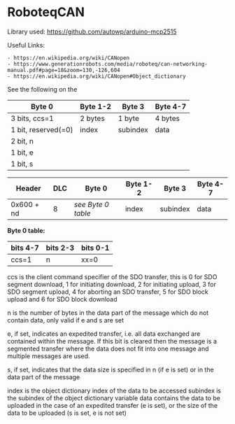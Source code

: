 # RoboteqCAN

Library used: https://github.com/autowp/arduino-mcp2515 

Useful Links: 

	- https://en.wikipedia.org/wiki/CANopen 
	- https://www.generationrobots.com/media/roboteq/can-networking-manual.pdf#page=18&zoom=130,-126,604
	- https://en.wikipedia.org/wiki/CANopen#Object_dictionary

See the following on the 

|                      Byte 0                   | Byte 1-2 | Byte 3   | Byte 4-7 |
|-----------------------------------------------|----------|----------|----------|
| 3 bits, ccs=1 				| 2 bytes  | 1 byte   | 4 bytes  |
| 1 bit, reserved(=0) 				| index    | subindex | data     |
| 2 bit, n
| 1 bit, e
| 1 bit, s

|  Header  |  DLC  |  Byte 0  |  Byte 1-2  |  Byte 3  |  Byte 4-7  |
| ---------|-------|----------|------------|----------|------------|
| 0x600 + nd | 8 | *see Byte 0 table* | index | subindex |      data |

<b> Byte 0 table: </b>

|  bits 4-7  |  bits 2-3  |  bits 0-1  |
| -----------|------------|------------|
| ccs=1      | n          |  xx=0      |

ccs is the client command specifier of the SDO transfer, this is 0 for SDO segment download, 1 for initiating download, 2 for initiating upload, 3 for SDO segment upload, 4 for aborting an SDO transfer, 5 for SDO block upload and 6 for SDO block download

n is the number of bytes in the data part of the message which do not contain data, only valid if e and s are set

e, if set, indicates an expedited transfer, i.e. all data exchanged are contained within the message. If this bit is cleared then the message is a segmented transfer where the data does not fit into one message and multiple messages are used.

s, if set, indicates that the data size is specified in n (if e is set) or in the data part of the message

index is the object dictionary index of the data to be accessed
subindex is the subindex of the object dictionary variable
data contains the data to be uploaded in the case of an expedited transfer (e is set), or the size of the data to be uploaded (s is set, e is not set)
